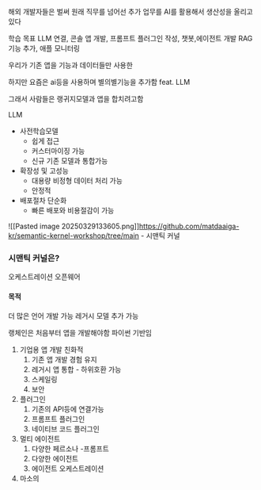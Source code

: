 해외 개발자들은 벌써 원래 직무를 넘어선 추가 업무를 AI를 활용해서 생산성을 올리고 있다


학습 목표
LLM 연결, 콘솔 앱 개발, 프롬프트 플러그인 작성, 챗봇,에이전트 개발 RAG기능 추가, 애플 모니터링

우리가 기존 앱을 기능과 데이터들만 사용한

하지만 요즘은 ai등을 사용하며 별의별기능을 추가함 feat. LLM

그래서 사람들은 랭귀지모델과 앱을 합치려고함

LLM
- 사전학습모델
	- 쉽게 접근
	- 커스터마이징 가능
	- 신규 기존 모델과 통합가능
- 확장성 및 고성능
	- 대용량 비정형 데이터 처리 가능
	- 안정적
- 배포절차 단순화
	- 빠른 배포와 비용절감이 가능

![[Pasted image 20250329133605.png]]https://github.com/matdaaiga-kr/semantic-kernel-workshop/tree/main - 시맨틱 커널 

### 시맨틱 커널은?
오케스트레이션 오픈웨어

#### 목적
더 많은 언어 개발 가능 레거시 모델 추가 가능

랭체인은 처음부터 앱을 개발해야함 파이썬 기반임

1. 기업용 앱 개발 친화적
	1. 기존 앱 개발 경험 유지
	2. 레거시 앱 통합 - 하위호환 가능
	3.  스케일링
	4. 보안 
2. 플러그인
	1. 기존의 API등에 연결가능
	2. 프롬프트  플러그인
	3. 네이티브 코드 플러그인
3. 멀티 에이전트
	1. 다양한 페르소나 -프롬프트
	2. 다양한 에이전트
	3. 에이전트 오케스트레이션
4. 마소의 